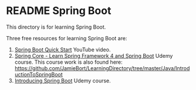 # README Spring Boot

This directory is for learning Spring Boot.

Three free resources for learning Spring Boot are:
1. [Spring Boot Quick Start](https://www.youtube.com/playlist?list=PLqq-6Pq4lTTbx8p2oCgcAQGQyqN8XeA1x) YouTube video.
2. [Spring Core - Learn Spring Framework 4 and Spring Boot](https://www.udemy.com/cart/subscribe/course/724502/) Udemy course. This course work is also found here: https://github.com/JamieBort/LearningDirectory/tree/master/Java/IntroductionToSpringBoot
3. [Introducing Spring Boot](https://www.udemy.com/course/spring-boot-getting-started/learn/lecture/4538362#overview) Udemy course.
